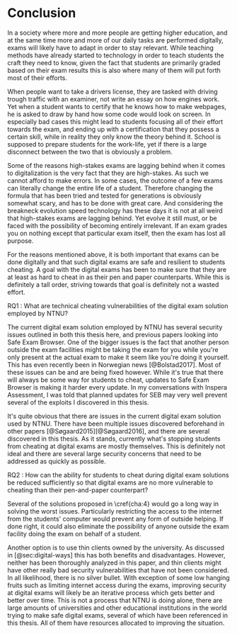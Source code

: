 # Conclusion
In a society where more and more people are getting higher education, and at the
same time more and more of our daily tasks are performed digitally, exams will
likely have to adapt in order to stay relevant. While teaching methods have
already started to technology in order to teach students the craft they need to
know, given the fact that students are primarily graded based on their exam
results this is also where many of them will put forth most of their efforts.

When people want to take a drivers license, they are tasked with driving trough
traffic with an examiner, not write an essay on how engines work. Yet when a
student wants to certify that he knows how to make webpages, he is asked to draw
by hand how some code would look on screen. In especially bad cases this might
lead to students focusing all of their effort towards the exam, and ending up
with a certification that they possess a certain skill, while in reality they
only know the theory behind it. School is supposed to prepare students for the
work-life, yet if there is a large disconnect between the two that is obviously
a problem.

Some of the reasons high-stakes exams are lagging behind when it comes to
digitalization is the very fact that they are high-stakes. As such we cannot
afford to make errors. In some cases, the outcome of a few exams can literally
change the entire life of a student. Therefore changing the formula that has
been tried and tested for generations is obviously somewhat scary, and has to be
done with great care. And considering the breakneck evolution speed technology
has these days it is not at all weird that high-stakes exams are lagging behind.
Yet evolve it still must, or be faced with the possibility of becoming entirely
irrelevant. If an exam grades you on nothing except that particular exam itself,
then the exam has lost all purpose.

For the reasons mentioned above, it is both important that exams can be done
digitally and that such digital exams are safe and resilient to students
cheating. A goal with the digital exams has been to make sure that they are at
least as hard to cheat in as their pen and paper counterparts. While this is
definitely a tall order, striving towards that goal is definitely not a wasted
effort.

RQ1
: What are technical cheating vulnerabilities of the digital exam solution
  employed by NTNU?

The current digital exam solution employed by NTNU has several security issues
outlined in both this thesis here, and previous papers looking into Safe Exam
Browser. One of the bigger issues is the fact that another person outside the
exam facilities might be taking the exam for you while you're only present at
the actual exam to make it seem like you're doing it yourself. This has even
recently been in Norwegian news [@Bolstad2017]. Most of these issues can be and
are being fixed however. While it's true that there will always be some way for
students to cheat, updates to Safe Exam Browser is making it harder every
update. In my conversations with Inspera Assessment, I was told that planned
updates for SEB may very well prevent several of the exploits I discovered in
this thesis.

It's quite obvious that there are issues in the current digital exam solution
used by NTNU. There have been multiple issues discovered beforehand in other
papers [@Søgaard2015][@Søgaard2016], and there are several discovered in this
thesis. As it stands, currently what's stopping students from cheating at
digital exams are mostly themselves. This is definitely not ideal and there are
several large security concerns that need to be addressed as quickly as
possible.

RQ2
: How can the ability for students to cheat during digital exam solutions be
  reduced sufficiently so that digital exams are no more vulnerable to cheating
  than their pen-and-paper counterpart?

Several of the solutions proposed in \cref{cha:4} would go a long way in solving
the worst issues. Particularly restricting the access to the internet from the
students' computer would prevent any form of outside helping. If done right, it
could also eliminate the possibility of anyone outside the exam facility doing
the exam on behalf of a student.

Another option is to use thin clients owned by the university. As discussed in
[@sec:digital-ways] this has both benefits and disadvantages. However, neither
has been thoroughly analyzed in this paper, and thin clients might have other
really bad security vulnerabilities that have not been considered. In all
likelihood, there is no silver bullet. With exception of some low hanging fruits
such as limiting internet access during the exams, improving security at digital
exams will likely be an iterative process which gets better and better over
time. This is not a process that NTNU is doing alone, there are large amounts of
universities and other educational institutions in the world trying to make safe
digital exams, several of which have been referenced in this thesis.  All of
them have resources allocated to improving the situation.
